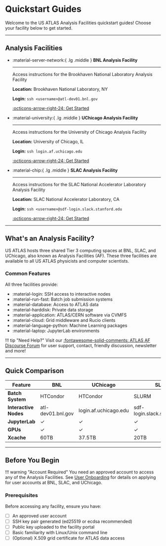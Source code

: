 # Quickstart Guides

Welcome to the US ATLAS Analysis Facilities quickstart guides! Choose your
facility below to get started.

---

## Analysis Facilities

<div class="grid cards" markdown>

- :material-server-network:{ .lg .middle } **BNL Analysis Facility**

  ***

  Access instructions for the Brookhaven National Laboratory Analysis Facility

  **Location:** Brookhaven National Laboratory, NY

  **Login:** `ssh <username>@atl-dev01.bnl.gov`

  [:octicons-arrow-right-24: Get Started](ssh2BNL.md)

- :material-university:{ .lg .middle } **UChicago Analysis Facility**

  ***

  Access instructions for the University of Chicago Analysis Facility

  **Location:** University of Chicago, IL

  **Login:** `ssh login.af.uchicago.edu`

  [:octicons-arrow-right-24: Get Started](UChicago.md)

- :material-chip:{ .lg .middle } **SLAC Analysis Facility**

  ***

  Access instructions for the SLAC National Accelerator Laboratory Analysis
  Facility

  **Location:** SLAC National Accelerator Laboratory, CA

  **Login:** `ssh <username>@sdf-login.slack.stanford.edu`

  [:octicons-arrow-right-24: Get Started](ssh2SLAC.md)

</div>

---

## What's an Analysis Facility?

US ATLAS hosts three shared Tier 3 computing spaces at BNL, SLAC, and UChicago,
also known as Analysis Facilities (AF). These three facilities are available to
all US ATLAS physicists and computer scientists.

### Common Features

All three facilities provide:

- :material-login: SSH access to interactive nodes
- :material-run-fast: Batch job submission systems
- :material-database: Access to ATLAS data
- :material-harddisk: Private data storage
- :material-application: ATLAS/CERN software via CVMFS
- :material-cloud: Grid middleware and Rucio clients
- :material-language-python: Machine Learning packages
- :material-laptop: JupyterLab environments

!!! tip "Need Help?" Visit our
[:fontawesome-solid-comments: ATLAS AF Discourse Forum](https://atlas-talk.sdcc.bnl.gov/)
for user support, contact, friendly discussion, newsletter and more!

---

## Quick Comparison

| Feature               | BNL               | UChicago              | SLAC                        |
| --------------------- | ----------------- | --------------------- | --------------------------- |
| **Batch System**      | HTCondor          | HTCondor              | SLURM                       |
| **Interactive Nodes** | atl-dev01.bnl.gov | login.af.uchicago.edu | sdf-login.slack.stanford.edu |
| **JupyterLab**        | ✓                 | ✓                     | ✓                           |
| **GPUs**              | ✓                 | ✓                     | ✓                           |
| **Xcache**            | 60TB              | 37.5TB                | 20TB                        |

---

## Before You Begin

!!! warning "Account Required" You need an approved account to access any of the
Analysis Facilities. See [User Onboarding](../UserOnboarding/account.md) for
details on applying for user accounts at BNL, SLAC, and UChicago.

### Prerequisites

Before accessing any facility, ensure you have:

- [ ] An approved user account
- [ ] SSH key pair generated (ed25519 or ecdsa recommended)
- [ ] Public key uploaded to the facility portal
- [ ] Basic familiarity with Linux/Unix command line
- [ ] (Optional) X.509 grid certificate for ATLAS data access
